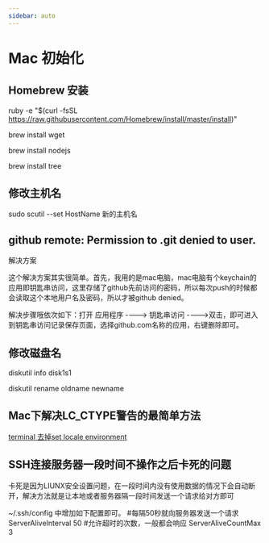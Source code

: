 ```yaml
---
sidebar: auto
---
```


# Mac 初始化

## Homebrew 安装

  ruby -e "$(curl -fsSL https://raw.githubusercontent.com/Homebrew/install/master/install)"
  
  brew install wget
  
  brew install nodejs
  
  brew install tree

## 修改主机名

sudo scutil --set HostName 新的主机名

## github remote: Permission to .git denied to user.

解决方案

这个解决方案其实很简单。首先，我用的是mac电脑，mac电脑有个keychain的应用即钥匙串访问，这里存储了github先前访问的密码，所以每次push的时候都会读取这个本地用户名及密码，所以才被github denied。

解决步骤哦依次如下：打开 应用程序 ----> 钥匙串访问 ---->双击，即可进入到钥匙串访问记录保存页面，选择github.com名称的应用，右键删除即可。


## 修改磁盘名

  diskutil info disk1s1

  diskutil rename oldname  newname

## Mac下解决LC_CTYPE警告的最简单方法

  [terminal 去掉set locale environment](https://jingyan.baidu.com/article/fdbd4277c564c8b89e3f48eb.html)

## SSH连接服务器一段时间不操作之后卡死的问题

  卡死是因为LIUNX安全设置问题，在一段时间内没有使用数据的情况下会自动断开，解决方法就是让本地或者服务器隔一段时间发送一个请求给对方即可

  ~/.ssh/config 中增加如下配置即可。
  #每隔50秒就向服务器发送一个请求
  ServerAliveInterval 50 
  #允许超时的次数，一般都会响应
  ServerAliveCountMax 3

